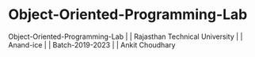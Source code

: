 # Object-Oriented-Programming-Lab
Object-Oriented-Programming-Lab | | Rajasthan Technical University | | Anand-ice | | Batch-2019-2023 | | Ankit Choudhary
